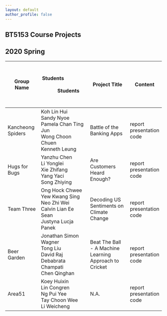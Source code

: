 ```yaml
---
layout: default
author_profile: false
---
```

## BT5153 Course Projects

## 2020 Spring


| Group Name | &nbsp; &nbsp; &nbsp; &nbsp; &nbsp; &nbsp; &nbsp; &nbsp; &nbsp; &nbsp; &nbsp; &nbsp; &nbsp; &nbsp; &nbsp;&nbsp; &nbsp; &nbsp; &nbsp; &nbsp; &nbsp; &nbsp; &nbsp; &nbsp; &nbsp; &nbsp; &nbsp; &nbsp; &nbsp; &nbsp; Students &nbsp; &nbsp; &nbsp; &nbsp; &nbsp; &nbsp;&nbsp; &nbsp; &nbsp; &nbsp; &nbsp; &nbsp;  &nbsp; &nbsp; &nbsp; &nbsp; &nbsp; &nbsp; &nbsp; &nbsp; &nbsp; &nbsp; &nbsp; &nbsp; &nbsp; &nbsp; &nbsp; &nbsp; &nbsp; &nbsp; &nbsp; Students &nbsp; &nbsp; &nbsp;&nbsp; &nbsp; &nbsp; &nbsp; &nbsp; &nbsp; &nbsp; &nbsp; &nbsp; &nbsp; &nbsp; &nbsp; &nbsp; &nbsp; &nbsp;&nbsp; &nbsp; &nbsp; &nbsp; &nbsp; &nbsp; | Project Title | Content |
| --------  | -------- | --------  | -------- |
| Kancheong Spiders  | Koh Lin Hui <br /> Sandy Nyoe <br /> Pamela Chan Ting Jun <br />  Wong Choon Chuen <br /> Kenneth Leung|   Battle of the Banking Apps     |report <br /> presentation <br /> code <br />|
| Hugs for Bugs | Yanzhu Chen <br /> Li Yonglei <br /> Xie Zhifang <br /> Yang Yaci <br /> Song Zhiying|  Are Customers Heard Enough? |report <br /> presentation <br /> code <br />|
| Team Three  | Ong Hock Chwee <br /> Yew Kwang Sing <br /> Neo Zhi Wei <br /> Calvin Lian Ee Sean <br /> Justyna Lucja Panek |   Decoding US Sentiments on Climate Change    |report <br /> presentation <br /> code <br />|
| Beer Garden  | Jonathan Simon Wagner <br /> Tong Liu <br /> David Raj <br /> Debabrata Champati <br /> Chen Qinghan|   Beat The Ball - A Machine Learning Approach to Cricket     |report <br /> presentation <br /> code <br />|
| Area51  | Koey Huixin <br /> Lin Congren <br /> Ng Pui Yee <br /> Tay Choon Wee <br /> Li Weicheng|   N.A.     |report <br /> presentation <br /> code <br />|
